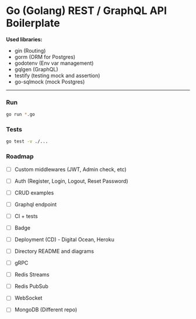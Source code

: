# Go (Golang) REST / GraphQL API Boilerplate

**Used libraries:**
- gin (Routing)
- gorm (ORM for Postgres)
- godotenv (Env var management)
- gqlgen (GraphQL)
- testify (testing mock and assertion)
- go-sqlmock (mock Postgres)

---

### Run

```sh
go run *.go
```

### Tests

```sh
go test -v ./...
```


### Roadmap

- [ ] Custom middlewares (JWT, Admin check, etc)
- [ ] Auth (Register, Login, Logout, Reset Password)
- [ ] CRUD examples
- [ ] Graphql endpoint
- [ ] CI + tests
- [ ] Badge
- [ ] Deployment (CD) - Digital Ocean, Heroku
- [ ] Directory README and diagrams

- [ ] gRPC
- [ ] Redis Streams
- [ ] Redis PubSub
- [ ] WebSocket

- [ ] MongoDB (Different repo)